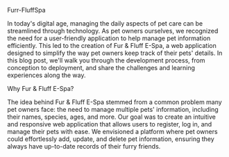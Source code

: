 Furr-FluffSpa

In today's digital age, managing the daily aspects of pet care can be streamlined through technology. As pet owners ourselves, we recognized the need for a user-friendly application to help manage pet information efficiently. This led to the creation of Fur & Fluff E-Spa, a web application designed to simplify the way pet owners keep track of their pets' details. In this blog post, we'll walk you through the development process, from conception to deployment, and share the challenges and learning experiences along the way.

Why Fur & Fluff E-Spa?

The idea behind Fur & Fluff E-Spa stemmed from a common problem many pet owners face: the need to manage multiple pets' information, including their names, species, ages, and more. Our goal was to create an intuitive and responsive web application that allows users to register, log in, and manage their pets with ease. We envisioned a platform where pet owners could effortlessly add, update, and delete pet information, ensuring they always have up-to-date records of their furry friends.

